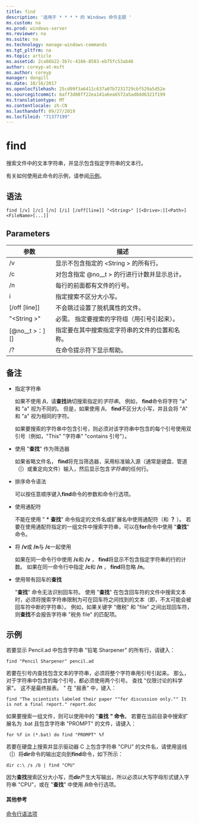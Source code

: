 ```yaml
---
title: find
description: '适用于 * * * * 的 Windows 命令主题 '
ms.custom: na
ms.prod: windows-server
ms.reviewer: na
ms.suite: na
ms.technology: manage-windows-commands
ms.tgt_pltfrm: na
ms.topic: article
ms.assetid: 2ca66b22-3b7c-4166-8503-eb75fc53ab46
author: coreyp-at-msft
ms.author: coreyp
manager: dongill
ms.date: 10/16/2017
ms.openlocfilehash: 25cd99f3a6411c637a07b7231729cbf529a5d52e
ms.sourcegitcommit: 6aff3d88ff22ea141a6ea6572a5ad8dd6321f199
ms.translationtype: MT
ms.contentlocale: zh-CN
ms.lasthandoff: 09/27/2019
ms.locfileid: "71377199"
---
```

# <a name="find"></a>find



搜索文件中的文本字符串，并显示包含指定字符串的文本行。

有关如何使用此命令的示例，请参阅[示例](#BKMK_examples)。

## <a name="syntax"></a>语法

```
find [/v] [/c] [/n] [/i] [/off[line]] "<String>" [[<Drive>:][<Path>]<FileName>[...]]
```

## <a name="parameters"></a>Parameters

|           参数           |                                              描述                                               |
|-------------------------------|--------------------------------------------------------------------------------------------------------|
|              /v               |                    显示不包含指定的 \<String > 的所有行。                     |
|              /c               |              对包含指定 @no__t > 的行进行计数并显示总计。              |
|              /n               |                            每行的前面都有文件的行号。                             |
|              i               |                            指定搜索不区分大小写。                            |
|         [/off [line]]          |                        不会跳过设置了脱机属性的文件。                        |
|          "\<String >"          | 必需。 指定要搜索的字符组（用引号引起来）。 |
| [@no__t >：][<Path>] <FileName> |        指定要在其中搜索指定字符串的文件的位置和名称。        |
|              /?               |                                  在命令提示符下显示帮助。                                  |

## <a name="remarks"></a>备注

-   指定字符串

    如果不使用 **/i**，请**查找**确切搜索指定的*字符串*。 例如， **find**命令将字符 "a" 和 "a" 视为不同的。 但是，如果使用 **/i**， **find**不区分大小写，并且会将 "A" 和 "a" 视为相同的字符。

    如果要搜索的字符串中包含引号，则必须对该字符串中包含的每个引号使用双引号（例如，"This" "字符串" "contains 引号"）。
-   使用 "**查找**" 作为筛选器

    如果省略文件名， **find**将充当筛选器，采用标准输入源（通常是键盘、管道（|）或重定向文件）输入，然后显示包含*字符串*的任何行。
-   排序命令语法

    可以按任意顺序键入**find**命令的参数和命令行选项。
-   使用通配符

    不能在使用 " **&#42;** **查找**" 命令指定的文件名或扩展名中使用通配符（和 **？** ）。 若要在使用通配符指定的一组文件中搜索字符串，可以在**for**命令中使用 "**查找**" 命令。
-   将 **/v**或 **/n**与 **/c**一起使用

    如果在同一命令行中使用 **/c**和 **/v** ， **find**将显示不包含指定字符串的行的计数。 如果在同一命令行中指定 **/c**和 **/n** ， **find**将忽略 **/n**。
-   使用带有回车的**查找**

    "**查找**" 命令无法识别回车符。 使用 "**查找**" 在包含回车符的文件中搜索文本时，必须将搜索字符串限制为可在回车符之间找到的文本（即，不太可能会被回车符中断的字符串）。 例如，如果关键字 "缴税" 和 "file" 之间出现回车符，则**查找**不会报告字符串 "税务 file" 的匹配项。

## <a name="BKMK_examples"></a>示例

若要显示 Pencil.ad 中包含字符串 "铅笔 Sharpener" 的所有行，请键入：
```
find "Pencil Sharpener" pencil.ad
```
若要在引号内查找包含文本的字符串，必须将整个字符串用引号引起来。 那么，对于字符串中包含的每个引号，都必须使用两个引号。 查找 "仅限讨论的科学家"。 这不是最终报表。 " 在 "报表" 中，键入：
```
find "The scientists labeled their paper ""for discussion only."" It is not a final report." report.doc
```
如果要搜索一组文件，则可以使用中的 "**查找** **" 命令**。 若要在当前目录中搜索扩展名为 .bat 且包含字符串 "PROMPT" 的文件，请键入：
```
for %f in (*.bat) do find "PROMPT" %f 
```
若要在硬盘上搜索并显示驱动器 C 上包含字符串 "CPU" 的文件名，请使用竖线（|）将**dir**命令的输出定向到**find**命令，如下所示：
```
dir c:\ /s /b | find "CPU" 
```
因为**查找**搜索区分大小写，而**dir**产生大写输出，所以必须以大写字母形式键入字符串 "CPU"，或在 "**查找**" 中使用 **/i**命令行选项。

#### <a name="additional-references"></a>其他参考

[命令行语法项](command-line-syntax-key.md)